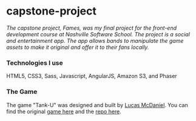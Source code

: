 # capstone-project
*The capstone project, Fames, was my final project for the front-end development course at Nashville Software School. The project is a social and entertainment app. The app allows bands to manipulate the game assets to make it original and offer it to their fans locally.*

### Technologies I use
HTML5, CSS3, Sass, Javascript, AngularJS, Amazon S3, and Phaser

### The Game 
The game "Tank-U" was designed and built by [Lucas McDaniel](http://ldmcdaniel.com/#/). You can find the original [game here](http://ldmcdaniel.com/tank-u/) and the [repo here](https://github.com/ldmcdaniel/tank-u).

